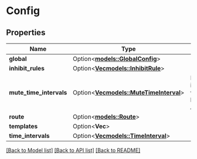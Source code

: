 # Config

## Properties

Name | Type | Description | Notes
------------ | ------------- | ------------- | -------------
**global** | Option<[**models::GlobalConfig**](GlobalConfig.md)> |  | [optional]
**inhibit_rules** | Option<[**Vec<models::InhibitRule>**](InhibitRule.md)> |  | [optional]
**mute_time_intervals** | Option<[**Vec<models::MuteTimeInterval>**](MuteTimeInterval.md)> | MuteTimeIntervals is deprecated and will be removed before Alertmanager 1.0. | [optional]
**route** | Option<[**models::Route**](Route.md)> |  | [optional]
**templates** | Option<**Vec<String>**> |  | [optional]
**time_intervals** | Option<[**Vec<models::TimeInterval>**](TimeInterval.md)> |  | [optional]

[[Back to Model list]](../README.md#documentation-for-models) [[Back to API list]](../README.md#documentation-for-api-endpoints) [[Back to README]](../README.md)


